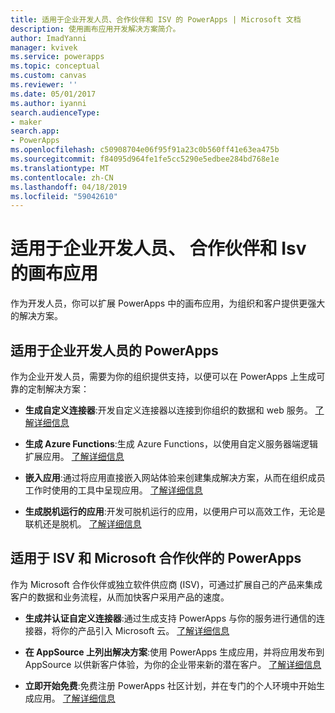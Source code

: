 ```yaml
---
title: 适用于企业开发人员、合作伙伴和 ISV 的 PowerApps | Microsoft 文档
description: 使用画布应用开发解决方案简介。
author: ImadYanni
manager: kvivek
ms.service: powerapps
ms.topic: conceptual
ms.custom: canvas
ms.reviewer: ''
ms.date: 05/01/2017
ms.author: iyanni
search.audienceType:
- maker
search.app:
- PowerApps
ms.openlocfilehash: c50908704e06f95f91a23c0b560ff41e63ea475b
ms.sourcegitcommit: f84095d964fe1fe5cc5290e5edbee284bd768e1e
ms.translationtype: MT
ms.contentlocale: zh-CN
ms.lasthandoff: 04/18/2019
ms.locfileid: "59042610"
---
```

# <a name="canvas-apps-for-enterprise-developers-partners-and-isvs"></a>适用于企业开发人员、 合作伙伴和 Isv 的画布应用

作为开发人员，你可以扩展 PowerApps 中的画布应用，为组织和客户提供更强大的解决方案。

## <a name="powerapps-for-enterprise-developers"></a>适用于企业开发人员的 PowerApps

作为企业开发人员，需要为你的组织提供支持，以便可以在 PowerApps 上生成可靠的定制解决方案：

- **生成自定义连接器**:开发自定义连接器以连接到你组织的数据和 web 服务。 [了解详细信息](https://docs.microsoft.com/connectors/custom-connectors/)

- **生成 Azure Functions**:生成 Azure Functions，以使用自定义服务器端逻辑扩展应用。 [了解详细信息](https://docs.microsoft.com/azure/azure-functions/functions-powerapps-scenario)

- **嵌入应用**:通过将应用直接嵌入网站体验来创建集成解决方案，从而在组织成员工作时使用的工具中呈现应用。 [了解详细信息](embed-apps-dev.md)

- **生成脱机运行的应用**:开发可脱机运行的应用，以便用户可以高效工作，无论是联机还是脱机。 [了解详细信息](offline-apps.md)

## <a name="powerapps-for-isvs-and-microsoft-partners"></a>适用于 ISV 和 Microsoft 合作伙伴的 PowerApps

作为 Microsoft 合作伙伴或独立软件供应商 (ISV)，可通过扩展自己的产品来集成客户的数据和业务流程，从而加快客户采用产品的速度。

- **生成并认证自定义连接器**:通过生成支持 PowerApps 与你的服务进行通信的连接器，将你的产品引入 Microsoft 云。 [了解详细信息](https://docs.microsoft.com/connectors/custom-connectors/submit-certification)

- **在 AppSource 上列出解决方案**:使用 PowerApps 生成应用，并将应用发布到 AppSource 以供新客户体验，为你的企业带来新的潜在客户。 [了解详细信息](dev-appsource-test-drive.md)

- **立即开始免费**:免费注册 PowerApps 社区计划，并在专门的个人环境中开始生成应用。 [了解详细信息](../dev-community-plan.md)
